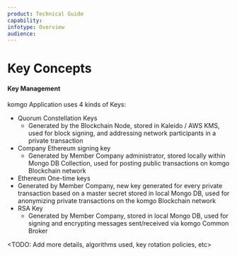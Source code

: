 ```yaml
---
product: Technical Guide
capability:
infotype: Overview
audience:
---
```


# Key Concepts

#### Key Management

komgo Application uses 4 kinds of Keys:



* Quorum Constellation Keys
  *  Generated by the Blockchain Node, stored in Kaleido / AWS KMS, used for block signing, and addressing network participants in a private transaction
* Company Ethereum signing key
  * Generated by Member Company administrator, stored locally within Mongo DB Collection, used for posting public transactions on komgo Blockchain network
*  Ethereum One-time keys
  * Generated by Member Company, new key generated for every private transaction based on a master secret stored in local Mongo DB, used for anonymizing private transactions on the komgo Blockchain network
* RSA Key
  * Generated by Member Company, stored in local Mongo DB, used for signing and encrypting messages sent/received via komgo Common Broker

<TODO: Add more details, algorithms used, key rotation policies, etc>
